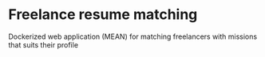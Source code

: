 # Freelance resume matching
Dockerized web application (MEAN) for matching freelancers with missions that suits their profile
